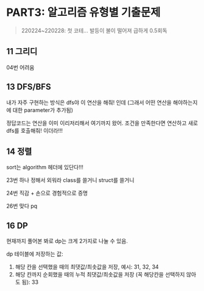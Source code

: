 # PART3: 알고리즘 유형별 기출문제 
> 220224~220228: 첫 코테... 발등이 불이 떨어져 급하게 0.5회독
## 11 그리디
04번 어려움

## 13 DFS/BFS
내가 자주 구현하는 방식은 dfs야 이 연산을 해줘! 인데 (그래서 어떤 연산을 해야하는지에 대한 parameter가 추가됨)

정답코드는 연산을 이미 이리저리해서 여기까지 왔어. 조건을 만족한다면 연산하고 새로 dfs를 호출해줘! 이더라!!!


## 14 정렬
sort는 algorithm 헤더에 있단다!!!

23번 하나 정해서 외워라 class를 쓸거니 struct를 쓸거니

24번 직감 + 손으로 경험적으로 증명

26번 맞다 pq

## 16 DP
현재까지 풀어본 봐로 dp는 크게 2가지로 나눌 수 있음.

dp 테이블에 저장하는 값:
1. 해당 칸을 선택했을 때의 최댓값/최솟값을 저장, 예시: 31, 32, 34
2. 해당 칸까지 순회했을 때의 누적 최댓값/최솟값을 저장 (꼭 해당칸을 선택하지 않아도 됨): 33